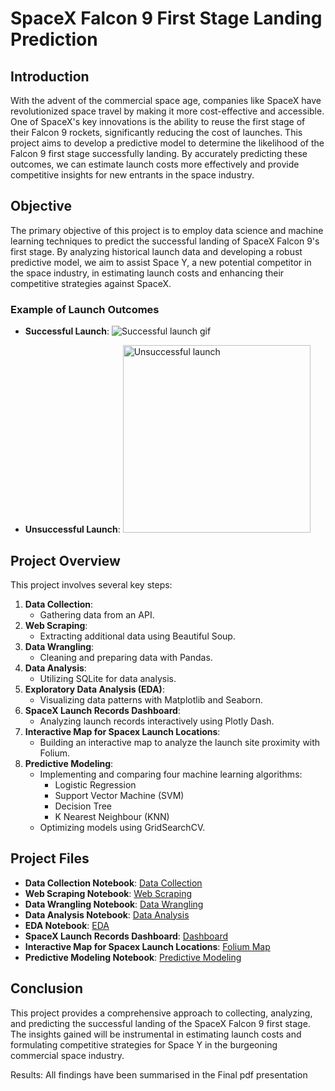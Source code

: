 # SpaceX Falcon 9 First Stage Landing Prediction

## Introduction

With the advent of the commercial space age, companies like SpaceX have revolutionized space travel by making it more cost-effective and accessible. One of SpaceX's key innovations is the ability to reuse the first stage of their Falcon 9 rockets, significantly reducing the cost of launches. This project aims to develop a predictive model to determine the likelihood of the Falcon 9 first stage successfully landing. By accurately predicting these outcomes, we can estimate launch costs more effectively and provide competitive insights for new entrants in the space industry.

## Objective

The primary objective of this project is to employ data science and machine learning techniques to predict the successful landing of SpaceX Falcon 9's first stage. By analyzing historical launch data and developing a robust predictive model, we aim to assist Space Y, a new potential competitor in the space industry, in estimating launch costs and enhancing their competitive strategies against SpaceX.

### Example of Launch Outcomes

- **Successful Launch**: ![Successful launch gif](https://cf-courses-data.s3.us.cloud-object-storage.appdomain.cloud/IBMDeveloperSkillsNetwork-DS0701EN-SkillsNetwork/lab_v2/images/landing_1.gif)
  
- **Unsuccessful Launch**: <img src="https://cf-courses-data.s3.us.cloud-object-storage.appdomain.cloud/IBMDeveloperSkillsNetwork-DS0701EN-SkillsNetwork/lab_v2/images/crash.gif" alt="Unsuccessful launch" width="300">


## Project Overview

This project involves several key steps:

1. **Data Collection**:
   - Gathering data from an API.
2. **Web Scraping**:
   - Extracting additional data using Beautiful Soup.
3. **Data Wrangling**:
   - Cleaning and preparing data with Pandas.
4. **Data Analysis**:
   - Utilizing SQLite for data analysis.
5. **Exploratory Data Analysis (EDA)**:
   - Visualizing data patterns with Matplotlib and Seaborn.
6. **SpaceX Launch Records Dashboard**:
   - Analyzing launch records interactively using Plotly Dash.
7. **Interactive Map for Spacex Launch Locations**:
   -  Building an interactive map to analyze the launch site proximity with Folium.
8. **Predictive Modeling**:
   - Implementing and comparing four machine learning algorithms:
     - Logistic Regression
     - Support Vector Machine (SVM)
     - Decision Tree
     - K Nearest Neighbour (KNN)
   - Optimizing models using GridSearchCV.
     
## Project Files

- **Data Collection Notebook**: [Data Collection](Jupyter_Notebooks/1-data-collection-api.ipynb)
- **Web Scraping Notebook**: [Web Scraping](Jupyter_Notebooks/2-jupyter-labs-webscraping.ipynb)
- **Data Wrangling Notebook**: [Data Wrangling](Jupyter_Notebooks/3-data-wrangling.ipynb)
- **Data Analysis Notebook**: [Data Analysis](Jupyter_Notebooks/4-sql-coursera-sqllite.ipynb)
- **EDA Notebook**: [EDA](Jupyter_Notebooks/5-edadataviz.ipynb)
- **SpaceX Launch Records Dashboard**: [Dashboard](Jupyter_Notebooks/7-spacex-dash-app.py)
- **Interactive Map for Spacex Launch Locations**: [Folium Map](Jupyter_Notebooks/6-launch-site-location.ipynb)
- **Predictive Modeling Notebook**: [Predictive Modeling](Jupyter_Notebooks/8-machine-learning-prediction.ipynb)

## Conclusion

This project provides a comprehensive approach to collecting, analyzing, and predicting the successful landing of the SpaceX Falcon 9 first stage. The insights gained will be instrumental in estimating launch costs and formulating competitive strategies for Space Y in the burgeoning commercial space industry.

Results: All findings have been summarised in the Final pdf presentation

